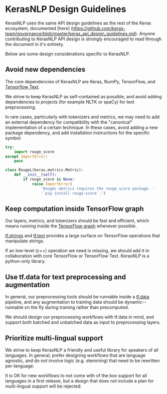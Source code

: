 # KerasNLP Design Guidelines

KerasNLP uses the same API design guidelines as the rest of the Keras
ecosystem, documented [here]
(https://github.com/keras-team/governance/blob/master/keras_api_design_guidelines.md).
Anyone contributing to KerasNLP API design is strongly encouraged to
read through the document in it's entirety.

Below are some design considerations specific to KerasNLP.

## Avoid new dependencies

The core dependencies of KerasNLP are Keras, NumPy, TensorFlow, and
[Tensorflow Text](https://www.tensorflow.org/text).

We strive to keep KerasNLP as self-contained as possible, and avoid adding
dependencies to projects (for example NLTK or spaCy) for text preprocessing.

In rare cases, particularly with tokenizers and metrics, we may need to add
an external dependency for compatibility with the "canonical" implementation
of a certain technique. In these cases, avoid adding a new package dependency,
and add installation instructions for the specific symbol:

```python
try:
    import rouge_score
except ImportError:
    pass

class RougeL(keras.metrics.Metric):
    def __init__(self):
        if rouge_score is None:
            raise ImportError(
                'RougeL metrics requires the rouge_score package. '
                '`pip install rouge-score`.')
```

## Keep computation inside TensorFlow graph

Our layers, metrics, and tokenizers should be fast and efficient, which means
running inside the
[TensorFlow graph](https://www.tensorflow.org/guide/intro_to_graphs)
whenever possible.

[tf.strings](https://www.tensorflow.org/api_docs/python/tf/strings) and
[tf.text](https://www.tensorflow.org/text/api_docs/python/text) provides a large
surface on TensorFlow operations that manipulate strings.

If an low-level (c++) operation we need is missing, we should add it in
collaboration with core TensorFlow or TensorFlow Text. KerasNLP is a python-only
library.

## Use tf.data for text preprocessing and augmentation

In general, our preprocessing tools should be runnable inside a
[tf.data](https://www.tensorflow.org/guide/data) pipeline, and any augmentation
to training data should be dynamic--runnable on the fly during training rather
than precomputed.

We should design our preprocessing workflows with tf.data in mind, and support
both batched and unbatched data as input to preprocessing layers.

## Prioritize multi-lingual support

We strive to keep KerasNLP a friendly and useful library for speakers of all
languages. In general, prefer designing workflows that are language agnostic,
and do not involve logic (e.g. stemming) that need to be rewritten
per-language.

It is OK for new workflows to not come with of the box support for all
languages in a first release, but a design that does not include a plan for
multi-lingual support will be rejected.
